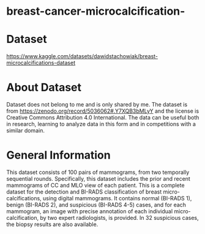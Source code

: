 # breast-cancer-microcalcification-

# Dataset 
https://www.kaggle.com/datasets/dawidstachowiak/breast-microcalcifications-dataset

# About Dataset
Dataset does not belong to me and is only shared by me. The dataset is from https://zenodo.org/record/5036062#.Y7XQB3bMLyY and the license is Creative Commons Attribution 4.0 International. The data can be useful both in research, learning to analyze data in this form and in competitions with a similar domain.

# General Information

This dataset consists of 100 pairs of mammograms, from two temporally sequential rounds. Specifically, this dataset includes the prior and recent mammograms of CC and MLO view of each patient. This is a complete dataset for the detection and BI-RADS classification of breast micro-calcifications, using digital mammograms. It contains normal (BI-RADS 1), benign (BI-RADS 2), and suspicious (BI-RADS 4-5) cases, and for each mammogram, an image with precise annotation of each individual micro-calcification, by two expert radiologists, is provided. In 32 suspicious cases, the biopsy results are also available.
